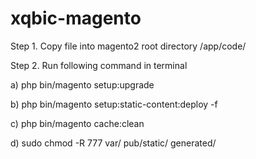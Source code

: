# xqbic-magento

Step 1.
Copy file  into magento2 root directory /app/code/

Step 2. Run following command in terminal

  a) php bin/magento setup:upgrade
  
  b) php bin/magento setup:static-content:deploy -f
  
  c) php bin/magento cache:clean
  
  d) sudo chmod -R 777 var/ pub/static/ generated/
  

